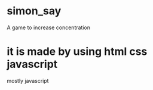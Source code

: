 # simon_say
A game to increase concentration

# it is made by using html css javascript
   mostly javascript
